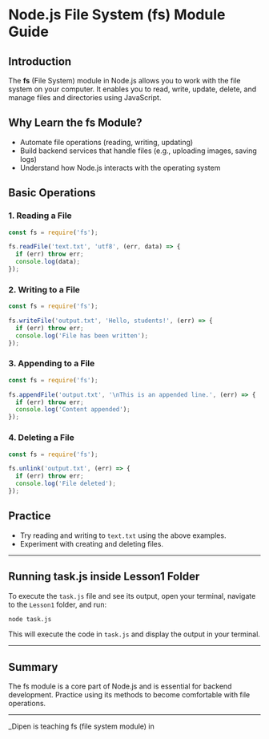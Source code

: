 # Node.js File System (fs) Module Guide

## Introduction

The **fs** (File System) module in Node.js allows you to work with the file system on your computer. It enables you to read, write, update, delete, and manage files and directories using JavaScript.

## Why Learn the fs Module?

- Automate file operations (reading, writing, updating)
- Build backend services that handle files (e.g., uploading images, saving logs)
- Understand how Node.js interacts with the operating system

## Basic Operations

### 1. Reading a File

```js
const fs = require('fs');

fs.readFile('text.txt', 'utf8', (err, data) => {
  if (err) throw err;
  console.log(data);
});
```

### 2. Writing to a File

```js
const fs = require('fs');

fs.writeFile('output.txt', 'Hello, students!', (err) => {
  if (err) throw err;
  console.log('File has been written');
});
```

### 3. Appending to a File

```js
const fs = require('fs');

fs.appendFile('output.txt', '\nThis is an appended line.', (err) => {
  if (err) throw err;
  console.log('Content appended');
});
```

### 4. Deleting a File

```js
const fs = require('fs');

fs.unlink('output.txt', (err) => {
  if (err) throw err;
  console.log('File deleted');
});
```

## Practice

- Try reading and writing to `text.txt` using the above examples.
- Experiment with creating and deleting files.

---

## Running task.js inside Lesson1 Folder

To execute the `task.js` file and see its output, open your terminal, navigate to the `Lesson1` folder, and run:

```bash
node task.js
```

This will execute the code in `task.js` and display the output in your terminal.

---

## Summary

The fs module is a core part of Node.js and is essential for backend development. Practice using its methods to become comfortable with file operations.

---

\_Dipen is teaching fs (file system module) in
